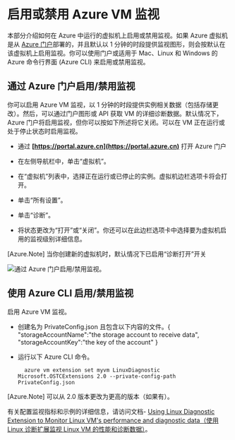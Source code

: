 <properties
   pageTitle="启用或禁用 Azure VM 监视"
   description="介绍如何启用或禁用 Azure VM 监视"
   services="virtual-machines-linux"
   documentationCenter="virtual-machines"
   authors="kmouss"
   manager="drewm"
   editor=""/>

<tags
	ms.service="virtual-machines-linux"
	ms.date="02/08/2016"
	wacn.date=""/>
   
# 启用或禁用 Azure VM 监视

本部分介绍如何在 Azure 中运行的虚拟机上启用或禁用监视。如果 Azure 虚拟机是从 [Azure 门户](https://portal.azure.cn)部署的，并且默认以 1 分钟的时段提供监视图形，则会按默认在该虚拟机上启用监视。你可以使用门户或适用于 Mac、Linux 和 Windows 的 Azure 命令行界面 (Azure CLI) 来启用或禁用监视。

## 通过 Azure 门户启用/禁用监视
 
你可以启用 Azure VM 监视，以 1 分钟的时段提供实例相关数据（包括存储更改）。然后，可以通过门户图形或 API 获取 VM 的详细诊断数据。默认情况下，Azure 门户将启用监视，但你可以按如下所述将它关闭。可以在 VM 正在运行或处于停止状态时启用监视。

- 通过 **[https://portal.azure.cn](https://portal.azure.cn)** 打开 Azure 门户

- 在左侧导航栏中，单击“虚拟机”。

- 在“虚拟机”列表中，选择正在运行或已停止的实例。虚拟机边栏选项卡将会打开。

- 单击“所有设置”。

- 单击“诊断”。

- 将状态更改为“打开”或“关闭”。你还可以在此边栏选项卡中选择要为虚拟机启用的监视级别详细信息。

[Azure.Note] 当你创建新的虚拟机时，默认情况下已启用“诊断打开”开关

![通过 Azure 门户启用/禁用监视。][1]


## 使用 Azure CLI 启用/禁用监视
 
启用 Azure VM 监视。

- 创建名为 PrivateConfig.json 且包含以下内容的文件。{ "storageAccountName":"the storage account to receive data", "storageAccountKey":"the key of the account" }
- 运行以下 Azure CLI 命令。

        azure vm extension set myvm LinuxDiagnostic Microsoft.OSTCExtensions 2.0 --private-config-path PrivateConfig.json

[Azure.Note] 可以从 2.0 版本更改为更高的版本（如果有）。

有关配置监视指标和示例的详细信息，请访问文档- [Using Linux Diagnostic Extension to Monitor Linux VM's performance and diagnostic data（使用 Linux 诊断扩展监视 Linux VM 的性能和诊断数据）](/documentation/articles/virtual-machines-linux-diagnostic-extension)。

<!--Image references-->
[1]: ./media/virtual-machines-linux-vm-monitoring/portal-enable-disable.png
 


<!---HONumber=Mooncake_0425_2016-->